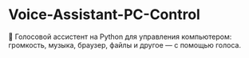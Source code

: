 # Voice-Assistant-PC-Control
🚀 Голосовой ассистент на Python для управления компьютером: громкость, музыка, браузер, файлы и другое — с помощью голоса.
